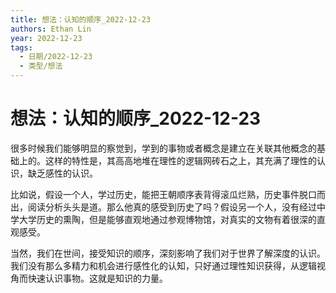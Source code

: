 ```yaml
---
title: 想法：认知的顺序_2022-12-23
authors: Ethan Lin
year: 2022-12-23 
tags:
  - 日期/2022-12-23 
  - 类型/想法 
---
```



# 想法：认知的顺序_2022-12-23





很多时候我们能够明显的察觉到，学到的事物或者概念是建立在关联其他概念的基础上的。这样的特性是，其高高地堆在理性的逻辑网砖石之上，其充满了理性的认识，缺乏感性的认识。

  

比如说，假设一个人，学过历史，能把王朝顺序表背得滚瓜烂熟，历史事件脱口而出，阅读分析头头是道。那么他真的感受到历史了吗？假设另一个人，没有经过中学大学历史的熏陶，但是能够直观地通过参观博物馆，对真实的文物有着很深的直观感受。

  

当然，我们在世间，接受知识的顺序，深刻影响了我们对于世界了解深度的认识。我们没有那么多精力和机会进行感性化的认知，只好通过理性知识获得，从逻辑视角而快速认识事物。这就是知识的力量。